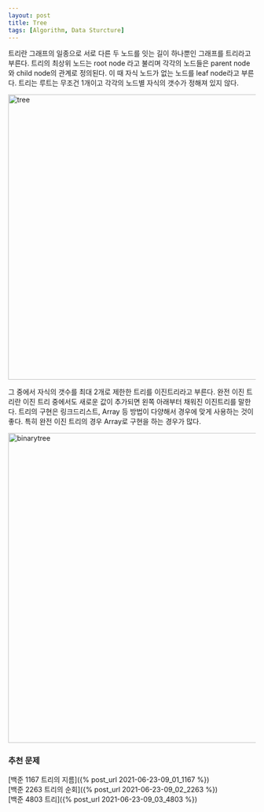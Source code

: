 ```yaml
---
layout: post
title: Tree
tags: [Algorithm, Data Sturcture]
---
```


트리란 그래프의 일종으로 서로 다른 두 노드를 잇는 길이 하나뿐인 그래프를 트리라고 부른다. 트리의 최상위 노드는 root node 라고 불리며 각각의 노드들은 parent node와 child node의 관계로 정의된다. 이 때 자식 노드가 없는 노드를 leaf node라고 부른다. 트리는 루트는 무조건 1개이고  각각의 노드별 자식의 갯수가 정해져 있지 않다.  

<img width="579" alt="tree" src="https://user-images.githubusercontent.com/78075226/120457088-23bb7100-c3d1-11eb-84a2-1103ab3fefd4.png">

그 중에서 자식의 갯수를 최대 2개로 제한한 트리를 이진트리라고 부른다. 완전 이진 트리란 이진 트리 중에서도 새로운 값이 추가되면 왼쪽 아래부터 채워진 이진트리를 말한다. 트리의 구현은 링크드리스트, Array 등 방법이 다양해서 경우에 맞게 사용하는 것이 좋다. 특히 완전 이진 트리의 경우 Array로 구현을 하는 경우가 많다. 

<img width="629" alt="binarytree" src="https://user-images.githubusercontent.com/78075226/120458954-ae50a000-c3d2-11eb-830f-425aa4cacfe1.png">

### 추천 문제

[백준 1167 트리의 지름]({% post_url 2021-06-23-09_01_1167 %})  
[백준 2263 트리의 순회]({% post_url 2021-06-23-09_02_2263 %})  
[백준 4803 트리]({% post_url 2021-06-23-09_03_4803 %})  
